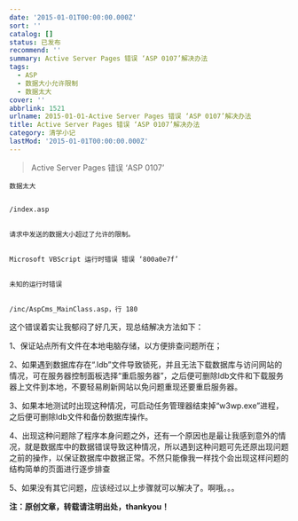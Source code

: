 ```yaml
---
date: '2015-01-01T00:00:00.000Z'
sort: ''
catalog: []
status: 已发布
recommend: ''
summary: Active Server Pages 错误 ‘ASP 0107’解决办法
tags:
  - ASP
  - 数据大小允许限制
  - 数据太大
cover: ''
abbrlink: 1521
urlname: 2015-01-01-Active Server Pages 错误 ‘ASP 0107’解决办法
title: Active Server Pages 错误 ‘ASP 0107’解决办法
category: 清学小记
lastMod: '2015-01-01T00:00:00.000Z'
---
```


> Active Server Pages 错误 ‘ASP 0107’


	数据太大


	/index.asp


	请求中发送的数据大小超过了允许的限制。


	Microsoft VBScript 运行时错误 错误 ‘800a0e7f’


	未知的运行时错误


	/inc/AspCms_MainClass.asp，行 180


这个错误着实让我郁闷了好几天，现总结解决方法如下：


1、保证站点所有文件在本地电脑存储，以方便排查问题所在；


2、如果遇到数据库存在“.ldb”文件导致锁死，并且无法下载数据库与访问网站的情况，可在服务器控制面板选择“重启服务器”，之后便可删除ldb文件和下载服务器上文件到本地，不要轻易刷新网站以免问题重现还要重启服务器。


3、如果本地测试时出现这种情况，可启动任务管理器结束掉“w3wp.exe”进程，之后便可删除ldb文件和备份数据库操作。


4、出现这种问题除了程序本身问题之外，还有一个原因也是最让我感到意外的情况，就是数据库中的数据错误导致这种情况，所以遇到这种问题可先还原出现问题之前的操作，以保证数据库中数据正常。不然只能像我一样找个会出现这样问题的结构简单的页面进行逐步排查


5、如果没有其它问题，应该经过以上步骤就可以解决了。啊哦。。。


**注：原创文章，转载请注明出处，thankyou！**

